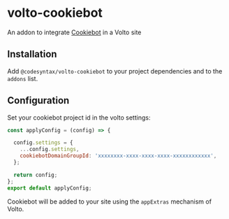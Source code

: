 # volto-cookiebot

An addon to integrate [Cookiebot](https://www.cookiebot.com/es/) in a Volto site


## Installation

Add `@codesyntax/volto-cookiebot` to your project dependencies and to the `addons` list.

## Configuration

Set your cookiebot project id in the volto settings:

```jsx
const applyConfig = (config) => {

  config.settings = {
    ...config.settings,
    cookiebotDomainGroupId: 'xxxxxxxx-xxxx-xxxx-xxxx-xxxxxxxxxxxx',    
  };

  return config;
};
export default applyConfig;

```

Cookiebot will be added to your site using the `appExtras` mechanism of Volto.
